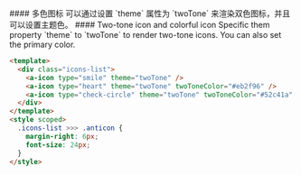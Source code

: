 <cn>
#### 多色图标
可以通过设置 `theme` 属性为 `twoTone` 来渲染双色图标，并且可以设置主题色。
</cn>

<us>
#### Two-tone icon and colorful icon
Specific them property `theme` to `twoTone` to render two-tone icons. You can also set the primary color.
</us>

```html
<template>
  <div class="icons-list">
    <a-icon type="smile" theme="twoTone" />
    <a-icon type="heart" theme="twoTone" twoToneColor="#eb2f96" />
    <a-icon type="check-circle" theme="twoTone" twoToneColor="#52c41a" />
  </div>
</template>
<style scoped>
  .icons-list >>> .anticon {
    margin-right: 6px;
    font-size: 24px;
  }
</style>
```
